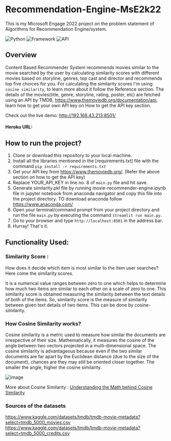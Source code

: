 # Recommendation-Engine-MsE2k22

This is my Microsoft Engage 2022 project on the problem statement of Algorithms for Recommendation Engine/system.

![Python](https://img.shields.io/badge/Python-3.9-blueviolet)
![Framework](https://img.shields.io/badge/Framework-Streamlit-red)
![API](https://img.shields.io/badge/API-TMDB-fcba03)


## Overview

Content Based Recommender System recommends movies similar to the movie searched by the user by calculating similarity scores with different movies based on storyline, genres, top cast and director and recommends top five choices for you. 
      For calculating the similarity scores I'm using `cosine similarity`, to learn more about it follow the Reference section.
      The details of the movies(title, genre, storyline, rating, poster, etc) are fetched using an API by TMDB, https://www.themoviedb.org/documentation/api, learn how to get your own API key on How to get the API key section.
      
Check out the live demo: http://192.168.43.213:8501/
#### Heroku URL:

## How to run the project?

1. Clone or download this repository to your local machine.
2. Install all the libraries mentioned in the [requirements.txt] file with the command `pip install -r requirements.txt`
3. Get your API key from https://www.themoviedb.org/. (Refer the above section on how to get the API key)
3. Replace YOUR_API_KEY in line no. 8 of `main.py` file and hit save.
4. Generate similarity.pkl file by running movie-recommender-engine.ipynb file in jupyter notebook from anaconda navigator and copy this file into the project directory. TO download anaconda follow https://www.anaconda.com/
6. Open your terminal/command prompt from your project directory and run the file `main.py` by executing the command `streamlit run main.py`.
7. Go to your browser and type `http://localhost:8501` in the address bar.
8. Hurray! That's it.


## Functionality Used:

### Similarity Score : 

How does it decide which item is most similar to the item user searches? Here come the similarity scores.
   
It is a numerical value ranges between zero to one which helps to determine how much two items are similar to each other on a scale of zero to one. This similarity score is obtained measuring the similarity between the text details of both of the items. So, similarity score is the measure of similarity between given text details of two items. This can be done by cosine-similarity.
 
 
### How Cosine Similarity works?

Cosine similarity is a metric used to measure how similar the documents are irrespective of their size. Mathematically, it measures the cosine of the angle between two vectors projected in a multi-dimensional space. The cosine similarity is advantageous because even if the two similar documents are far apart by the Euclidean distance (due to the size of the document), chances are they may still be oriented closer together. The smaller the angle, higher the cosine similarity.
  
![image](https://user-images.githubusercontent.com/36665975/70401457-a7530680-1a55-11ea-9158-97d4e8515ca4.png)

  
More about Cosine Similarity : [Understanding the Math behind Cosine Similarity](https://www.machinelearningplus.com/nlp/cosine-similarity/)

### Sources of the datasets
https://www.kaggle.com/datasets/tmdb/tmdb-movie-metadata?select=tmdb_5000_movies.csv
https://www.kaggle.com/datasets/tmdb/tmdb-movie-metadata?select=tmdb_5000_credits.csv
